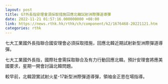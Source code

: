 ```yaml
---
layout: post
title: G7外長指安理會須採取措施回應北韓試射洲際彈道導彈
date: 2022-11-21 01:57:16.000000000 +08:00
link: https://news.rthk.hk/rthk/ch/component/k2/1676468-20221121.htm
categories: rthk
---
```


七大工業國外長指聯合國安理會必須採取措施，回應北韓近期試射新型洲際彈道導彈。

七大工業國外長指，國際社會需採取聯合及有力行動回應北韓。預計安理會將應美國要求，星期一開會討論北韓問題。

較早前，北韓證實試射火星-17新型洲際彈道導彈，領袖金正恩在場指導。
